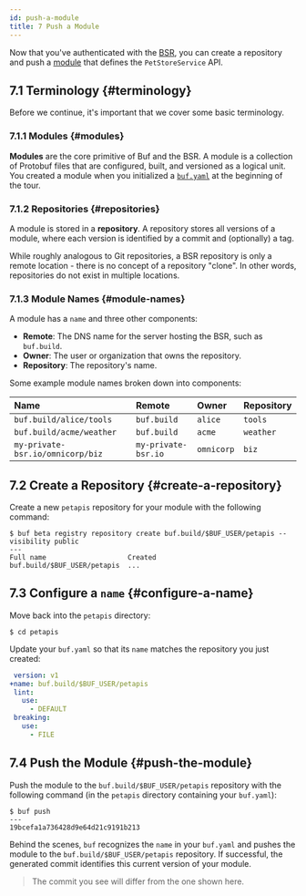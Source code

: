 ```yaml
---
id: push-a-module
title: 7 Push a Module
---
```


Now that you've authenticated with the [BSR](../bsr/overview.md), you can create a
repository and push a [module](../bsr/overview.md#module) that defines the
`PetStoreService` API.

## 7.1 Terminology {#terminology}

Before we continue, it's important that we cover some basic terminology.

### 7.1.1 Modules {#modules}

**Modules** are the core primitive of Buf and the BSR. A module is a collection of Protobuf
files that are configured, built, and versioned as a logical unit. You created a module when
you initialized a [`buf.yaml`](../configuration/v1/buf-yaml.md) at the beginning of the tour.

### 7.1.2 Repositories {#repositories}

A module is stored in a **repository**. A repository stores all versions of a module, where each
version is identified by a commit and (optionally) a tag.

While roughly analogous to Git repositories, a BSR repository is only a remote location - there is
no concept of a repository "clone". In other words, repositories do not exist in multiple locations.

### 7.1.3 Module Names {#module-names}

A module has a `name` and three other components:

  - **Remote**: The DNS name for the server hosting the BSR, such as `buf.build`.
  - **Owner**: The user or organization that owns the repository.
  - **Repository**: The repository's name.

Some example module names broken down into components:

Name | Remote | Owner | Repository
:----|:-------|:------|:----------
`buf.build/alice/tools` | `buf.build` | `alice` | `tools`
`buf.build/acme/weather` | `buf.build` | `acme` | `weather`
`my-private-bsr.io/omnicorp/biz` | `my-private-bsr.io` | `omnicorp` | `biz`

## 7.2 Create a Repository {#create-a-repository}

Create a new `petapis` repository for your module with the following command:

```terminal
$ buf beta registry repository create buf.build/$BUF_USER/petapis --visibility public
---
Full name                    Created
buf.build/$BUF_USER/petapis  ...
```

## 7.3 Configure a `name` {#configure-a-name}

Move back into the `petapis` directory:

```terminal
$ cd petapis
```

Update your `buf.yaml` so that its `name` matches the repository you just created:

```yaml title="buf.yaml" {2}
 version: v1
+name: buf.build/$BUF_USER/petapis
 lint:
   use:
     - DEFAULT
 breaking:
   use:
     - FILE
```

## 7.4 Push the Module {#push-the-module}

Push the module to the `buf.build/$BUF_USER/petapis` repository with the following command (in the
`petapis` directory containing your `buf.yaml`):

```terminal
$ buf push
---
19bcefa1a736428d9e64d21c9191b213
```

Behind the scenes, `buf` recognizes the `name` in your `buf.yaml` and pushes the module to the `buf.build/$BUF_USER/petapis`
repository. If successful, the generated commit identifies this current version of your module.

> The commit you see will differ from the one shown here.
